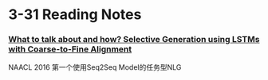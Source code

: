 # 3-31 Reading Notes



### [What to talk about and how? Selective Generation using LSTMs with Coarse-to-Fine Alignment](https://www.aclweb.org/anthology/N16-1086.pdf)

NAACL 2016 第一个使用Seq2Seq Model的任务型NLG